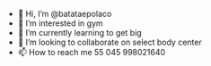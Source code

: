 - 👋 Hi, I’m @batataepolaco
- 👀 I’m interested in gym
- 🌱 I’m currently learning to get big
- 💞️ I’m looking to collaborate on select body center
- 📫 How to reach me 55 045 998021640


<!---
batataepolaco/batataepolaco is a ✨ special ✨ repository because its `README.md` (this file) appears on your GitHub profile.
You can click the Preview link to take a look at your changes.
--->
